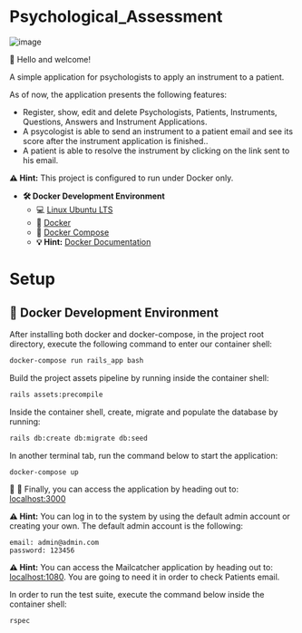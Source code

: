 # Psychological_Assessment

![image](https://github.com/FelipeLTrovo/psychological_assessment_app/assets/15835917/06a38fcb-d3f9-4f5c-b049-0a33aea98f79)


👋 Hello and welcome!

A simple application for psychologists to apply an instrument to a patient.

As of now, the application presents the following features:

- Register, show, edit and delete Psychologists, Patients, Instruments, Questions, Answers and Instrument Applications.
- A psycologist is able to send an instrument to a patient email and see its score after the instrument application is finished..
- A patient is able to resolve the instrument by clicking on the link sent to his email.

**:warning: Hint:** This project is configured to run under Docker only.

- **🛠 Docker Development Environment**
    - :computer: [Linux Ubuntu LTS](https://ubuntu.com/download/desktop)
    - 🐳 [Docker](https://docs.docker.com/engine/installation/)
    - 🐳 [Docker Compose](https://docs.docker.com/compose/)
    - **💡 Hint:** [Docker Documentation](https://docs.docker.com/)

# Setup

## 🐳 Docker Development Environment

After installing both docker and docker-compose, in the project root directory, execute the following command to enter our container shell:

```sh
docker-compose run rails_app bash
```

Build the project assets pipeline by running inside the container shell:

```sh
rails assets:precompile
```

Inside the container shell, create, migrate and populate the database by running: 

```sh
rails db:create db:migrate db:seed
```

In another terminal tab, run the command below to start the application:

```sh
docker-compose up
```



🚀 :clap: Finally, you can access the application by heading out to: [localhost:3000](http://localhost:3000)

**:warning: Hint:** You can log in to the system by using the default admin account or creating your own. The default admin account is the following:
```
email: admin@admin.com
password: 123456
```


**:warning: Hint:** You can access the Mailcatcher application by heading out to: [localhost:1080](http://localhost:1080). You are going to need it in order to check Patients email.

In order to run the test suite, execute the command below inside the container shell:

```sh
rspec
```
